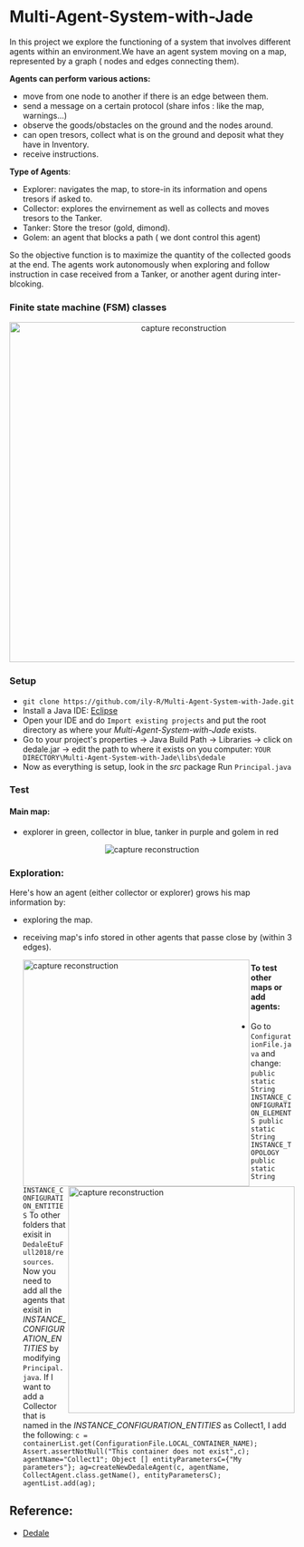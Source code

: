 # Multi-Agent-System-with-Jade

In this project we explore the functioning of a system that involves different agents within an environment.We have an agent system moving on a map, represented by a graph ( nodes and edges connecting them). 

**Agents can perform various actions:**
* move from one node to another if there is an edge between them.
* send a message on a certain protocol (share infos : like the map, warnings...)
* observe the goods/obstacles on the ground and the nodes around.
* can open tresors, collect what is on the ground and deposit what they have in Inventory.
* receive instructions.

**Type of Agents**:
* Explorer: navigates the map, to store-in its information and opens tresors if asked to.
* Collector: explores the envirnement as well as collects and moves tresors to the Tanker.
* Tanker: Store the tresor (gold, dimond).
* Golem: an agent that blocks a path ( we dont control this agent)

So the objective function is to maximize the quantity of the collected goods at the end. The agents work autonomously when exploring and follow instruction in case received from a  Tanker, or another agent during inter-blcoking.

### Finite state machine (FSM) classes

<p align="center">
  <img width="600" src="https://github.com/ily-R/Multi-Agent-System-with-Jade/blob/master/README_data/fsm.JPG?raw=true" alt="capture reconstruction"/>
</p>

### Setup

* `git clone https://github.com/ily-R/Multi-Agent-System-with-Jade.git`
* Install a Java IDE: [Eclipse](https://www.eclipse.org/downloads/)
* Open your IDE and do `Import existing projects` and put the root directory as where your *Multi-Agent-System-with-Jade* exists.
* Go to your project's properties -> Java Build Path -> Libraries -> click on dedale.jar -> edit the path to where it exists on you computer: `YOUR DIRECTORY\Multi-Agent-System-with-Jade\libs\dedale`
* Now as everything is setup, look in the *src* package Run `Principal.java`

### Test

#### Main map:

 * explorer in green, collector in blue, tanker in purple and  golem in red
<p align="center">
  <img src="https://github.com/ily-R/Multi-Agent-System-with-Jade/blob/master/README_data/MainMap.gif?raw=true" alt="capture reconstruction"/>
</p>

### Exploration:

Here's how an agent (either collector or explorer) grows his map information by:
* exploring the map.
* receiving map's info stored in other agents that passe close by (within 3 edges).

  <img width = 400 align="left" src="https://github.com/ily-R/Multi-Agent-System-with-Jade/blob/master/README_data/Explo1.gif?raw=true" alt="capture reconstruction">

  <img width = 400 align="right" src="https://github.com/ily-R/Multi-Agent-System-with-Jade/blob/master/README_data/Explo2.gif?raw=true" alt="capture reconstruction">

#### To test other maps or add agents:
* Go to `ConfigurationFile.java` and change:
``
public static String INSTANCE_CONFIGURATION_ELEMENTS
public static String INSTANCE_TOPOLOGY
public static String INSTANCE_CONFIGURATION_ENTITIES
``
To other folders that exisit in `DedaleEtuFull2018/resources`.
Now you need to add all the agents that exisit in *INSTANCE_CONFIGURATION_ENTITIES* by modifying `Principal.java`.
If I want to add a Collector that is named in the *INSTANCE_CONFIGURATION_ENTITIES* as Collect1, I add the following:
``
		c = containerList.get(ConfigurationFile.LOCAL_CONTAINER_NAME);
		Assert.assertNotNull("This container does not exist",c);		
		agentName="Collect1";
		Object [] entityParametersC={"My parameters"};
		ag=createNewDedaleAgent(c, agentName, CollectAgent.class.getName(), entityParametersC);
		agentList.add(ag);
``
## Reference:

* [Dedale](https://dedale.gitlab.io/page/about/)
